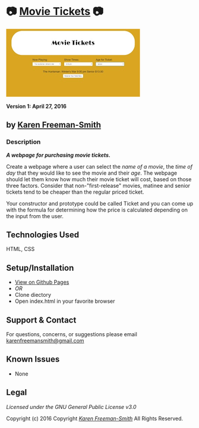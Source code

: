 # :camera: [Movie Tickets](http://karenfreemansmith.github.io/movietickets) :camera:
![project screenshot](/img/screenshot.jpg)

__Version 1: April 27, 2016__
## by [Karen Freeman-Smith](http://karenfreemansmith.github.io)

### Description
__*A webpage for purchasing movie tickets.*__

Create a webpage where a user can select the *name of a movie*, the *time of day* that they would like to see the movie and their *age*. The webpage should let them know how much their movie ticket will cost, based on those three factors. Consider that non-"first-release" movies, matinee and senior tickets tend to be cheaper than the regular priced ticket.

Your constructor and prototype could be called Ticket and you can come up with the formula for determining how the price is calculated depending on the input from the user.

## Technologies Used
HTML, CSS

## Setup/Installation
* [View on Github Pages](https://karenfreemansmith.github.io/EpicIntroWk1-PetWebsite)
* _OR_
* Clone diectory 
* Open index.html in your favorite browser

## Support & Contact
For questions, concerns, or suggestions please email karenfreemansmith@gmail.com

## Known Issues
* None

## Legal
*Licensed under the GNU General Public License v3.0*

Copyright (c) 2016 Copyright _[Karen Freeman-Smith](https://karenfreemansmith.github.io)_ All Rights Reserved.
